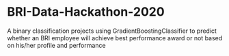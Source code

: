 # BRI-Data-Hackathon-2020
A binary classification projects using GradientBoostingClassifier to predict whether an BRI employee will achieve best performance award or not based on his/her profile and performance
